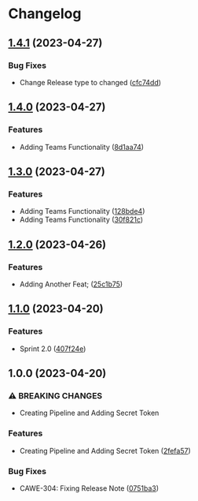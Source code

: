 # Changelog

## [1.4.1](https://github.com/ibukunolatunde1/releasenotes/compare/v1.4.0...v1.4.1) (2023-04-27)


### Bug Fixes

* Change Release type to changed ([cfc74dd](https://github.com/ibukunolatunde1/releasenotes/commit/cfc74dd69731541f678fb52b51410e915e52f586))

## [1.4.0](https://github.com/ibukunolatunde1/releasenotes/compare/v1.3.0...v1.4.0) (2023-04-27)


### Features

* Adding Teams Functionality ([8d1aa74](https://github.com/ibukunolatunde1/releasenotes/commit/8d1aa74b10b5d9df135965e6ed3de680d6644154))

## [1.3.0](https://github.com/ibukunolatunde1/releasenotes/compare/v1.2.0...v1.3.0) (2023-04-27)


### Features

* Adding Teams Functionality ([128bde4](https://github.com/ibukunolatunde1/releasenotes/commit/128bde40d31349722219ff5203fcb1a595c3f9a6))
* Adding Teams Functionality ([30f821c](https://github.com/ibukunolatunde1/releasenotes/commit/30f821c90e932d75e9843fc6f6ab7eeaf721d08c))

## [1.2.0](https://github.com/ibukunolatunde1/releasenotes/compare/v1.1.0...v1.2.0) (2023-04-26)


### Features

* Adding Another Feat; ([25c1b75](https://github.com/ibukunolatunde1/releasenotes/commit/25c1b757d120f867709066418933634b82b47d57))

## [1.1.0](https://github.com/ibukunolatunde1/releasenotes/compare/v1.0.0...v1.1.0) (2023-04-20)


### Features

* Sprint 2.0 ([407f24e](https://github.com/ibukunolatunde1/releasenotes/commit/407f24ee0efd79069e4598f5dabef97887cdd14f))

## 1.0.0 (2023-04-20)


### ⚠ BREAKING CHANGES

* Creating Pipeline and Adding Secret Token

### Features

* Creating Pipeline and Adding Secret Token ([2fefa57](https://github.com/ibukunolatunde1/releasenotes/commit/2fefa57b351683674c7f9b44f507eee234121029))


### Bug Fixes

* CAWE-304: Fixing Release Note ([0751ba3](https://github.com/ibukunolatunde1/releasenotes/commit/0751ba3768646e4e0556d00866c9d6ccc6fa0541))
